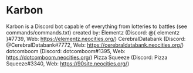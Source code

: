# Karbon
Karbon is a Discord bot capable of everything from lotteries to battles (see commands/commands.txt) created by:
Elementz (Discord: @{ elementz }#7739, Web: https://elementz.neocities.org/)
CerebralDatabank (Discord: @CerebralDatabank#7772, Web: https://cerebraldatabank.neocities.org/)
dotcomboom (Discord: dotcomboom#1395, Web: https://dotcomboom.neocities.org/)
Pizza Squeeze (Discord: Pizza Squeeze#3340, Web: https://90site.neocities.org/)
